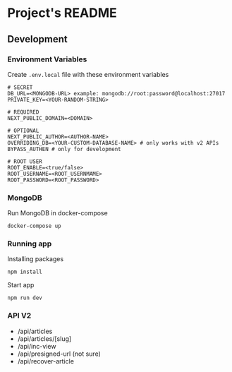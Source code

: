 # Project's README

## Development

### Environment Variables

Create `.env.local` file with these environment variables
```
# SECRET
DB_URL=<MONGODB-URL> example: mongodb://root:password@localhost:27017
PRIVATE_KEY=<YOUR-RANDOM-STRING>

# REQUIRED
NEXT_PUBLIC_DOMAIN=<DOMAIN>

# OPTIONAL
NEXT_PUBLIC_AUTHOR=<AUTHOR-NAME>
OVERRIDING_DB=<YOUR-CUSTOM-DATABASE-NAME> # only works with v2 APIs
BYPASS_AUTHEN # only for development

# ROOT USER
ROOT_ENABLE=<true/false>
ROOT_USERNAME=<ROOT_USERNMAME>
ROOT_PASSWORD=<ROOT_PASSWORD>
```

### MongoDB

Run MongoDB in docker-compose
```
docker-compose up
```

### Running app

Installing packages
```
npm install
```

Start app
```
npm run dev
```

### API V2

- /api/articles
- /api/articles/[slug]
- /api/inc-view
- /api/presigned-url (not sure)
- /api/recover-article
